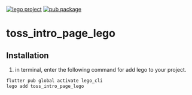 [![lego project](https://img.shields.io/badge/powered%20by-lego-blue?logo=github)](https://github.com/melodysdreamj/lego)
[![pub package](https://img.shields.io/pub/v/toss_intro_page_lego.svg)](https://pub.dartlang.org/packages/toss_intro_page_lego)

# toss_intro_page_lego

##  Installation
1. in terminal, enter the following command for add lego to your project.
```bash
flutter pub global activate lego_cli
lego add toss_intro_page_lego
```
